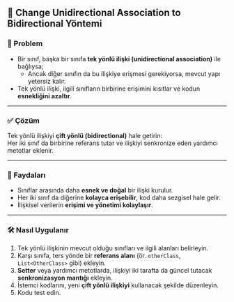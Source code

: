 ## 🔄 Change Unidirectional Association to Bidirectional Yöntemi

### 🐞 Problem

- Bir sınıf, başka bir sınıfa **tek yönlü ilişki (unidirectional association)** ile bağlıysa;  
  - Ancak diğer sınıfın da bu ilişkiye erişmesi gerekiyorsa, mevcut yapı yetersiz kalır.
- Tek yönlü ilişki, ilgili sınıfların birbirine erişimini kısıtlar ve kodun **esnekliğini azaltır**.

---

### ✅ Çözüm

Tek yönlü ilişkiyi **çift yönlü (bidirectional)** hale getirin:  
Her iki sınıf da birbirine referans tutar ve ilişkiyi senkronize eden yardımcı metotlar eklenir.

---

### 🌱 Faydaları

- Sınıflar arasında daha **esnek ve doğal** bir ilişki kurulur.
- Her iki sınıf da diğerine **kolayca erişebilir**, kod daha sezgisel hale gelir.
- İlişkisel verilerin **erişimi ve yönetimi kolaylaşır**.

---

### 🛠️ Nasıl Uygulanır

1. Tek yönlü ilişkinin mevcut olduğu sınıfları ve ilgili alanları belirleyin.
2. Karşı sınıfa, ters yönde bir **referans alanı** (ör. `otherClass`, `List<OtherClass>` gibi) ekleyin.
3. **Setter** veya yardımcı metotlarda, ilişkiyi iki tarafta da güncel tutacak **senkronizasyon mantığı** ekleyin.
4. İstemci kodlarını, yeni **çift yönlü ilişkiyi** kullanacak şekilde düzenleyin.
5. Kodu test edin.

